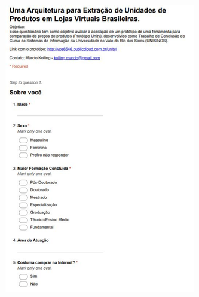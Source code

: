 ![alt text](https://github.com/irajamuller/unity_questionario/blob/master/QuestionarioPag1.JPG?raw=true)
